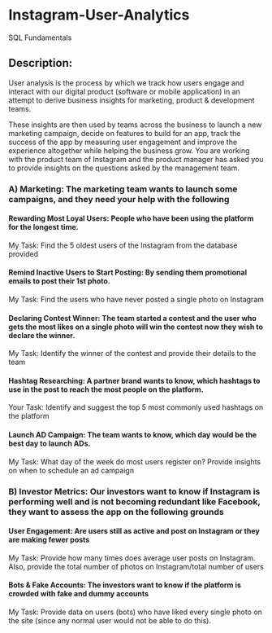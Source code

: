 # Instagram-User-Analytics
SQL Fundamentals
## Description:
User analysis is the process by which we track how users engage and interact with our digital product (software or mobile application) in an attempt to derive business insights for marketing, product & development teams.

These insights are then used by teams across the business to launch a new marketing campaign, decide on features to build for an app, track the success of the app by measuring user engagement and improve the experience altogether while helping the business grow.
You are working with the product team of Instagram and the product manager has asked you to provide insights on the questions asked by the management team.

### A) Marketing: The marketing team wants to launch some campaigns, and they need your help with the following

#### Rewarding Most Loyal Users: People who have been using the platform for the longest time.
My Task: Find the 5 oldest users of the Instagram from the database provided
#### Remind Inactive Users to Start Posting: By sending them promotional emails to post their 1st photo.
My Task: Find the users who have never posted a single photo on Instagram
#### Declaring Contest Winner: The team started a contest and the user who gets the most likes on a single photo will win the contest now they wish to declare the winner.
My Task: Identify the winner of the contest and provide their details to the team
#### Hashtag Researching: A partner brand wants to know, which hashtags to use in the post to reach the most people on the platform.
Your Task: Identify and suggest the top 5 most commonly used hashtags on the platform
#### Launch AD Campaign: The team wants to know, which day would be the best day to launch ADs.
My Task: What day of the week do most users register on? Provide insights on when to schedule an ad campaign
### B) Investor Metrics: Our investors want to know if Instagram is performing well and is not becoming redundant like Facebook, they want to assess the app on the following grounds

#### User Engagement: Are users still as active and post on Instagram or they are making fewer posts
My Task: Provide how many times does average user posts on Instagram. Also, provide the total number of photos on Instagram/total number of users
#### Bots & Fake Accounts: The investors want to know if the platform is crowded with fake and dummy accounts
My Task: Provide data on users (bots) who have liked every single photo on the site (since any normal user would not be able to do this).
